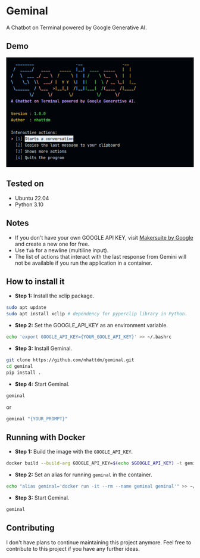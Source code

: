 # Geminal

A Chatbot on Terminal powered by Google Generative AI.

## Demo

![Geminal_v1.0.0.png](assets/Geminal_v1.0.0.png)

## Tested on

- Ubuntu 22.04
- Python 3.10

## Notes

- If you don't have your own GOOGLE API KEY, visit [Makersuite by Google](https://makersuite.google.com/) and create a new one for free.
- Use `Tab` for a newline (multiline input).
- The list of actions that interact with the last response from Gemini will not be available if you run the application in a container.

## How to install it

- **Step 1:** Install the xclip package.

```bash
sudo apt update
sudo apt install xclip # dependency for pyperclip library in Python.
```

- **Step 2:** Set the GOOGLE_API_KEY as an environment variable.

```bash
echo 'export GOOGLE_API_KEY={YOUR_GOOLE_API_KEY}' >> ~/.bashrc
```

- **Step 3:** Install Geminal.

```bash
git clone https://github.com/nhattdm/geminal.git
cd geminal
pip install .
```

- **Step 4:** Start Geminal.

```bash
geminal
```

or

```bash
geminal "{YOUR_PROMPT}"
```

## Running with Docker

- **Step 1:** Build the image with the `GOOGLE_API_KEY`.

```bash
docker build --build-arg GOOGLE_API_KEY=$(echo $GOOGLE_API_KEY) -t geminal .
```

- **Step 2:** Set an alias for running `geminal` in the container.

```bash
echo "alias geminal='docker run -it --rm --name geminal geminal'" >> ~/.bashrc
```

- **Step 3:** Start Geminal.

```bash
geminal
```

## Contributing

I don't have plans to continue maintaining this project anymore. Feel free to contribute to this project if you have any further ideas.
